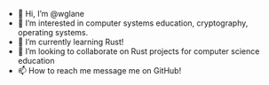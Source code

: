 - 👋 Hi, I’m @wglane
- 👀 I’m interested in computer systems education, cryptography, operating systems.
- 🌱 I’m currently learning Rust!
- 💞️ I’m looking to collaborate on Rust projects for computer science education
- 📫 How to reach me message me on GitHub!

<!---
wglane/wglane is a ✨ special ✨ repository because its `README.md` (this file) appears on your GitHub profile.
You can click the Preview link to take a look at your changes.
--->
